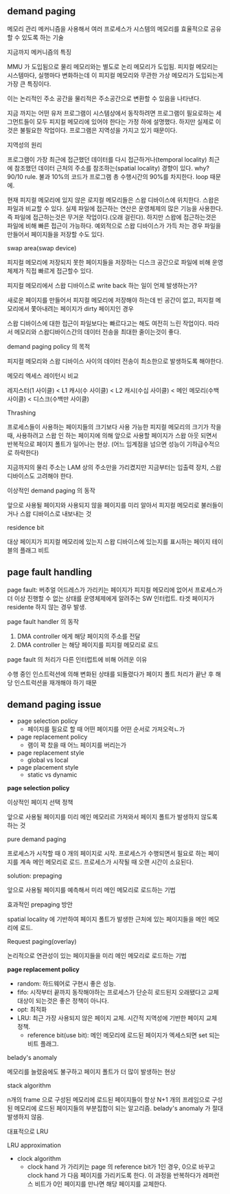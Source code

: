 ## demand paging

메모리 관리 메커니즘을 사용해서 여러 프로세스가 시스템의 메모리를 효율적으로 공유할 수 있도록 하는 기술



지금까지 메커니즘의 특징

MMU 가 도입됨으로 물리 메모리와는 별도로 논리 메모리가 도입됨. 피지컬 메모리는 시스템마다, 실행마다 변화하는데 이 피지컬 메모리와 무관한 가상 메모리가 도입되는게 가장 큰 특징이다.

이는 논리적인 주소 공간을 물리적은 주소공간으로 변환할 수 있음을 나타낸다.

지금 까지는 어떤 유저 프로그램이 시스템상에서 동작하려면 프로그램이 필요로하는 세그먼트들이 모두 피지컬 메모리에 있어야 한다는 가정 하에 설명했다. 하지만 실제로 이것은 불필요한 작업이다. 프로그램은 지역성을 가지고 있기 때문이다.



지역성의 원리

프로그램이 가장 최근에 접근했던 데이터를 다시 접근하거나(temporal locality) 최근에 참조했던 데이터 근처의 주소를 참조하는(spatial locality) 경향이 있다. why? 90/10 rule. 불과 10%의 코드가 프로그램 총 수행시간의 90%를 차지한다. loop 때문에.



현재 피지컬 메모리에 있지 않은 로지컬 메모리들은 스왑 디바이스에 위치한다. 스왑은 파일과 비교할 수 있다. 실제 파일에 접근하는 연산은 운영체제의 많은 기능을 사용한다. 즉 파일에 접근하는것은 무거운 작업이다.(오래 걸린다). 하지만 스왑에 접근하는것은 파일에 비해 빠른 접근이 가능하다. 예외적으로 스왑 디바이스가 가득 차는 경우 파일을 만들어서 페이지들을 저장할 수도 있다.



swap area(swap device)

피지컬 메모리에 저장되지 못한 페이지들을 저장하는 디스크 공간으로 파일에 비해 운영체제가 직접 빠르게 접근할수 있다.



피지컬 메모리에서 스왑 디바이스로 write back 하는 일이 언제 발생하는가?

새로운 페이지를 만들어서 피지컬 메모리에 저장해야 하는데 빈 공간이 없고, 피지컬 메모리에서 쫓아내려는 페이지가 dirty 페이지인 경우



스왑 디바이스에 대한 접근이 파일보다는 빠르다고는 해도 여전히 느린 작업이다. 따라서 메모리와 스왑디바이스간의 데이터 전송을 최대한 줄이는것이 좋다.

demand paging policy 의  목적

피지컬 메모리와 스왑 디바이스 사이의 데이터 전송이 최소한으로 발생하도록 해야한다.



메모리 엑세스 레이턴시 비교

레지스터(1 사이클) < L1 캐시(수 사이클) < L2 캐시(수십 사이클) < 메인 메모리(수백 사이클) < 디스크(수백만 사이클)



Thrashing

프로세스들이 사용하는 페이지들의 크기보다 사용 가능한 피지컬 메모리의 크기가 작을 때, 사용하려고 스왑 인 하는 페이지에 의해 앞으로 사용할 페이지가 스왑 아웃 되면서 반복적으로 페이지 폴트가 일어나는 현상. (어느 임계점을 넘으면 성능이 기하급수적으로 하락한다)



지금까지의 물리 주소는 LAM 상의 주소만을 가리켰지만 지금부터는 입출력 장치, 스왑 디바이스도 고려해야 한다.



이상적인 demand paging 의 동작

앞으로 사용될 페이지와 사용되지 않을 페이지를 미리 알아서 피지컬 메모리로 불러들이거나 스왑 디바이스로 내보내는 것



residence bit

대상 페이지가 피지컬 메모리에 있는지 스왑 디바이스에 있는지를 표시하는 페이지 테이블의 플래그 비트



## page fault handling

page fault: 버추얼 어드레스가 가리키는 페이지가 피지컬 메모리에 없어서 프로세스가 더 이상 진행할 수 없는 상태를 운영체제에게 알려주는 SW 인터럽트. 타겟 페이지가 residente 하지 않는 경우 발생.



page fault handler 의 동작

1. DMA controller 에게 해당 페이지의 주소를 전달
2. DMA controller 는 해당 페이지를 피지컬 메모리로 로드

page fault 의 처리가 다른 인터럽트에 비해 어려운 이유

수행 중인 인스트럭션에 의해 변화된 상태를 되돌렸다가 페이지 폴트 처리가 끝난 후 해당 인스트럭션을 재개해야 하기 때문   



## demand paging issue

- page selection policy
  - 페이지를 필요로 할 때 어떤 페이지를 어떤 순서로 가져오럭ㄴ가
- page replacement policy
  - 램이 꽉 찼을 때 어느 페이지를 버리는가
- page replacement style
  - global vs local
- page placement style
  - static vs dynamic





**page selection policy**

이상적인 페이지 선택 정책

앞으로 사용될 페이지를 미리 메인 메모리르 가져와서 페이지 폴트가 발생하지 않도록 하는 것



pure demand paging

프로세스가 시작할 때 0 개의 페이지로 시작. 프로세스가 수행되면서 필요로 하는 페이지를 계속 메인 메모리로 로드. 프로세스가 시작될 때 오랜 시간이 소요된다. 

solution: prepaging

앞으로 사용될 페이지를 예측해서 미리 메인 메모리로 로드하는 기법

효과적인 prepaging 방안

spatial locality 에 기반하여 페이지 폴트가 발생한 근처에 있는 페이지들을 메인 메모리에 로드.

Request paging(overlay)

논리적으로 연관성이 있는 페이지들을 미리 메인 메모리로 로드하는 기법



**page replacement policy**

- random: 하드웨어로 구현시 좋은 성능.
- fifo: 시작부터 끝까지 동작해야하는 프로세스가 단순히 로드된지 오래됐다고 교체대상이 되는것은 좋은 정책이 아니다.
- opt: 최적화
- LRU: 최근 가장 사용되지 않은 페이지 교체. 시간적 지역성에 기반한 페이지 교체 정책.
  - reference bit(use bit): 메인 메모리에 로드된 페이지가 엑세스되면 set 되는 비트 플래그. 



belady's anomaly

메모리를 늘렸음에도 불구하고 페이지 폴트가 더 많이 발생하는 현상



stack algorithm

n개의 frame 으로 구성된 메모리에 로드된 페이지들이 항상 N+1 개의 프레임으로 구성된 메모리에 로드된 페이지들의 부분집합이 되는 알고리즘. belady's anomaly 가 절대 발생하지 않음.

대표적으로 LRU



LRU approximation

- clock algorithm
  - clock hand 가 가리키는 page 의 reference bit가 1인 경우, 0으로 바꾸고 clock hand 가 다음 페이지를 가리키도록 한다. 이 과정을 반복하다가 레퍼런스 비트가 0인 페이지를 만나면 해당 페이지를 교체한다.